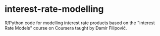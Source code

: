 # interest-rate-modelling
R/Python code for modelling interest rate products based on the "Interest Rate Models" course on Coursera taught by Damir Filipović. 
